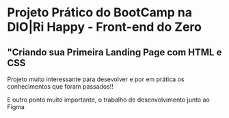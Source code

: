 <h1>Projeto Prático do BootCamp na DIO|Ri Happy - Front-end do Zero</h1>
<h2>"Criando sua Primeira Landing Page com HTML e CSS</h2>

<p>Projeto muito interessante para desevolver e por em prática os conhecimentos que foram passados!!</p>
<p></p>E outro ponto muito importante, o trabalho de desenvolvimento junto ao Figma</p>
